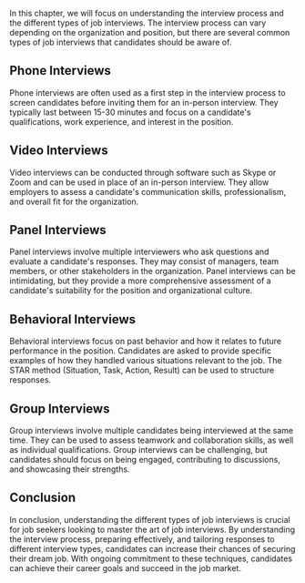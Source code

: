 
In this chapter, we will focus on understanding the interview process and the different types of job interviews. The interview process can vary depending on the organization and position, but there are several common types of job interviews that candidates should be aware of.

Phone Interviews
----------------

Phone interviews are often used as a first step in the interview process to screen candidates before inviting them for an in-person interview. They typically last between 15-30 minutes and focus on a candidate's qualifications, work experience, and interest in the position.

Video Interviews
----------------

Video interviews can be conducted through software such as Skype or Zoom and can be used in place of an in-person interview. They allow employers to assess a candidate's communication skills, professionalism, and overall fit for the organization.

Panel Interviews
----------------

Panel interviews involve multiple interviewers who ask questions and evaluate a candidate's responses. They may consist of managers, team members, or other stakeholders in the organization. Panel interviews can be intimidating, but they provide a more comprehensive assessment of a candidate's suitability for the position and organizational culture.

Behavioral Interviews
---------------------

Behavioral interviews focus on past behavior and how it relates to future performance in the position. Candidates are asked to provide specific examples of how they handled various situations relevant to the job. The STAR method (Situation, Task, Action, Result) can be used to structure responses.

Group Interviews
----------------

Group interviews involve multiple candidates being interviewed at the same time. They can be used to assess teamwork and collaboration skills, as well as individual qualifications. Group interviews can be challenging, but candidates should focus on being engaged, contributing to discussions, and showcasing their strengths.

Conclusion
----------

In conclusion, understanding the different types of job interviews is crucial for job seekers looking to master the art of job interviews. By understanding the interview process, preparing effectively, and tailoring responses to different interview types, candidates can increase their chances of securing their dream job. With ongoing commitment to these techniques, candidates can achieve their career goals and succeed in the job market.
